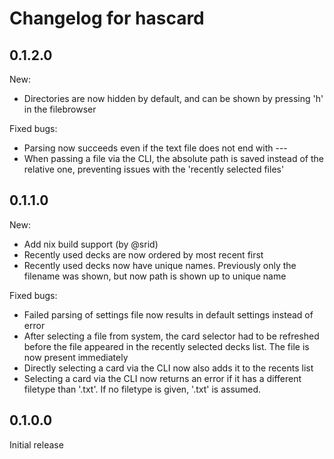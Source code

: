 # Changelog for hascard

## 0.1.2.0
New:
- Directories are now hidden by default, and can be shown by pressing 'h' in the filebrowser


Fixed bugs:
- Parsing now succeeds even if the text file does not end with ---
- When passing a file via the CLI, the absolute path is saved instead of the relative one, preventing issues with the 'recently selected files'

## 0.1.1.0
New:
- Add nix build support (by @srid)
- Recently used decks are now ordered by most recent first
- Recently used decks now have unique names. Previously only the filename was shown, but now path is shown up to unique name

Fixed bugs:
- Failed parsing of settings file now results in default settings instead of error
- After selecting a file from system, the card selector had to be refreshed before the file appeared in the recently selected decks list. The file is now present immediately
- Directly selecting a card via the CLI now also adds it to the recents list
- Selecting a card via the CLI now returns an error if it has a different filetype than '.txt'. If no filetype is given, '.txt' is assumed.


## 0.1.0.0
Initial release